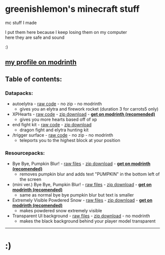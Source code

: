 # greenishlemon's minecraft stuff
mc stuff I made

I put them here because I keep losing them on my computer\
here they are safe and sound

:)

## [my profile on modrinth](https://modrinth.com/user/greenishlemon)

## Table of contents:
### Datapacks:
- autoelytra - [raw code](./raw%20datapacks/autoelytra) - no zip - no modrinth
    - gives you an elytra and firework rocket (duration 3 for carrots5 only)
- XPHearts - [raw code](./raw%20datapacks/xp_heart) - [zip download](https://github.com/greenishlemon/minecraft-datapacks-and-resourcepacks/raw/refs/heads/main/zipped%20datapacks/xpHearts.zip) - [**get on modrinth (recomended)**](https://modrinth.com/datapack/greenishlemon-xp-hearts)
    - gives you more hearts based off of xp
- end fight kit - [raw code](./raw%20datapacks/end_fight_kit_datapack) - [zip download](https://github.com/greenishlemon/minecraft-datapacks-and-resourcepacks/raw/refs/heads/main/zipped%20datapacks/end_fight_kit_datapack.zip)
    - dragon fight and elytra hunting kit
- /trigger surface - [raw code](./raw%20datapacks/surface%20command) - no zip - no modrinth
    - teleports you to the highest block at your position
### Resourcepacks:
- Bye Bye, Pumpkin Blur! - [raw files](./raw%20resourcepacks/bye_bye_pumpkin_blur) - [zip download](https://github.com/greenishlemon/minecraft-datapacks-and-resourcepacks/raw/refs/heads/main/zipped%20resourcepacks/bye_bye_pumpkin_blur.zip) - [**get on modrinth (recomended)**](https://modrinth.com/resourcepack/bye-bye-pumpkin-blur)
    - removes pumpkin blur and adds text "PUMPKIN" in the bottom left of the screen
- (mini ver.) Bye Bye, Pumpkin Blur! - [raw files](./raw%20resourcepacks/mini_bye_bye_pumpkin_blur) - [zip download](https://github.com/greenishlemon/minecraft-datapacks-and-resourcepacks/raw/refs/heads/main/zipped%20resourcepacks/mini_bye_bye_pumpkin_blur.zip) - [**get on modrinth (recomended)**](https://modrinth.com/resourcepack/bye-bye-pumpkin-blur-mini)
    - same as normal bye bye pumpkin blur but text is smaller
- Extremely Visible Powdered Snow - [raw files](./raw%20resourcepacks/extremely_visible_powdered_snow) - [zip download](https://github.com/greenishlemon/minecraft-datapacks-and-resourcepacks/raw/refs/heads/main/zipped%20resourcepacks/extremely_visible_powdered_snow.zip) - [**get on modrinth (recomended)**](https://modrinth.com/resourcepack/visible-p-snow)
    - makes powdered snow extremely visible
- Transparent UI background - [raw files](./raw%20resourcepacks/transparent_ui_bg) - [zip download](https://github.com/greenishlemon/minecraft-datapacks-and-resourcepacks/raw/refs/heads/main/zipped%20resourcepacks/transparent_ui_bg.zip) - no modrinth
    - makes the black background behind your player model transparent
 
---

# :)
